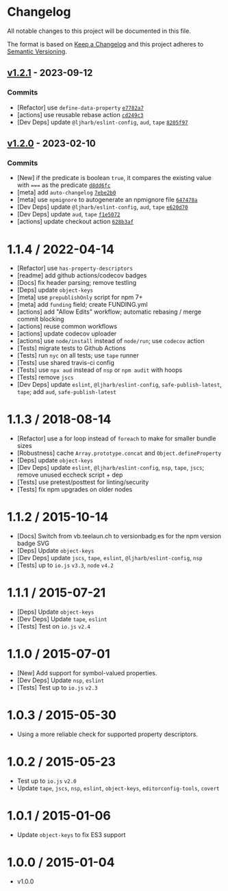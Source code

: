 # Changelog

All notable changes to this project will be documented in this file.

The format is based on [Keep a Changelog](https://keepachangelog.com/en/1.0.0/)
and this project adheres to [Semantic Versioning](https://semver.org/spec/v2.0.0.html).

## [v1.2.1](https://github.com/ljharb/define-properties/compare/v1.2.0...v1.2.1) - 2023-09-12

### Commits

- [Refactor] use `define-data-property` [`e7782a7`](https://github.com/ljharb/define-properties/commit/e7782a7480a62f8b6e141b49371e6de4df176c97)
- [actions] use reusable rebase action [`cd249c3`](https://github.com/ljharb/define-properties/commit/cd249c3920607bc8eeb7c0cd5b672b810983cac5)
- [Dev Deps] update `@ljharb/eslint-config`, `aud`, `tape` [`8205f97`](https://github.com/ljharb/define-properties/commit/8205f9734a4da8ee5b3b29798788567a09b330e8)

## [v1.2.0](https://github.com/ljharb/define-properties/compare/v1.1.4...v1.2.0) - 2023-02-10

### Commits

- [New] if the predicate is boolean `true`, it compares the existing value with `===` as the predicate [`d8dd6fc`](https://github.com/ljharb/define-properties/commit/d8dd6fca40d7c5878a4b643b91e66ae5a513a194)
- [meta] add `auto-changelog` [`7ebe2b0`](https://github.com/ljharb/define-properties/commit/7ebe2b0a0f90e62b842942cd45e86864fe75d9f6)
- [meta] use `npmignore` to autogenerate an npmignore file [`647478a`](https://github.com/ljharb/define-properties/commit/647478a8401fbf053fb633c0a3a7c982da6bad74)
- [Dev Deps] update `@ljharb/eslint-config`, `aud`, `tape` [`e620d70`](https://github.com/ljharb/define-properties/commit/e620d707d2e1118a38796f22a862200eb0a53fff)
- [Dev Deps] update `aud`, `tape` [`f1e5072`](https://github.com/ljharb/define-properties/commit/f1e507225c2551a99ed4fe40d3fe71b0f44acf88)
- [actions] update checkout action [`628b3af`](https://github.com/ljharb/define-properties/commit/628b3af5c74b8f0963296d811a8f6fa657baf964)

<!-- auto-changelog-above -->

1.1.4 / 2022-04-14
=================

- [Refactor] use `has-property-descriptors`
- [readme] add github actions/codecov badges
- [Docs] fix header parsing; remove testling
- [Deps] update `object-keys`
- [meta] use `prepublishOnly` script for npm 7+
- [meta] add `funding` field; create FUNDING.yml
- [actions] add "Allow Edits" workflow; automatic rebasing / merge commit blocking
- [actions] reuse common workflows
- [actions] update codecov uploader
- [actions] use `node/install` instead of `node/run`; use `codecov` action
- [Tests] migrate tests to Github Actions
- [Tests] run `nyc` on all tests; use `tape` runner
- [Tests] use shared travis-ci config
- [Tests] use `npx aud` instead of `nsp` or `npm audit` with hoops
- [Tests] remove `jscs`
- [Dev Deps] update `eslint`, `@ljharb/eslint-config`, `safe-publish-latest`, `tape`; add `aud`, `safe-publish-latest`

1.1.3 / 2018-08-14
=================

- [Refactor] use a for loop instead of `foreach` to make for smaller bundle sizes
- [Robustness] cache `Array.prototype.concat` and `Object.defineProperty`
- [Deps] update `object-keys`
- [Dev Deps] update `eslint`, `@ljharb/eslint-config`, `nsp`, `tape`, `jscs`; remove unused eccheck script + dep
- [Tests] use pretest/posttest for linting/security
- [Tests] fix npm upgrades on older nodes

1.1.2 / 2015-10-14
=================

- [Docs] Switch from vb.teelaun.ch to versionbadg.es for the npm version badge SVG
- [Deps] Update `object-keys`
- [Dev Deps] update `jscs`, `tape`, `eslint`, `@ljharb/eslint-config`, `nsp`
- [Tests] up to `io.js` `v3.3`, `node` `v4.2`

1.1.1 / 2015-07-21
=================

- [Deps] Update `object-keys`
- [Dev Deps] Update `tape`, `eslint`
- [Tests] Test on `io.js` `v2.4`

1.1.0 / 2015-07-01
=================

- [New] Add support for symbol-valued properties.
- [Dev Deps] Update `nsp`, `eslint`
- [Tests] Test up to `io.js` `v2.3`

1.0.3 / 2015-05-30
=================

- Using a more reliable check for supported property descriptors.

1.0.2 / 2015-05-23
=================

- Test up to `io.js` `v2.0`
- Update `tape`, `jscs`, `nsp`, `eslint`, `object-keys`, `editorconfig-tools`, `covert`

1.0.1 / 2015-01-06
=================

- Update `object-keys` to fix ES3 support

1.0.0 / 2015-01-04
=================

- v1.0.0
